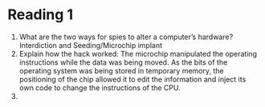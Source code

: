 # Reading 1

1. What are the two ways for spies to alter a computer’s hardware? Interdiction and Seeding/Microchip implant
2. Explain how the hack worked: The microchip manipulated the operating instructions while the data was being moved. As the bits of the operating system was being stored in temporary memory, the positioning of the chip allowed it to edit the information and inject its own code to change the instructions of the CPU.
3.
